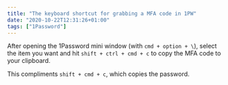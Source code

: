 ```yaml
---
title: "The keyboard shortcut for grabbing a MFA code in 1PW"
date: "2020-10-22T12:31:26+01:00"
tags: ["1Password"]
---
```


After opening the 1Password mini window (with `cmd + option + \`), select the
item you want and hit `shift + ctrl + cmd + c` to copy the MFA code to your
clipboard. 

This compliments `shift + cmd + c`, which copies the password.

